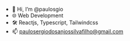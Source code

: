 - 👋 Hi, I’m @paulosgio
- 🌐 Web Development
- 🛠️ Reactjs, Typescript, Tailwindcss
- 📫 paulosergiodosanjossilvafilho@gmail.com
